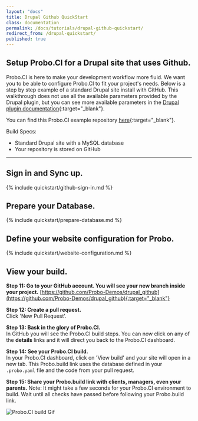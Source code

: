 ```yaml
---
layout: "docs"
title: Drupal Github QuickStart
class: documentation
permalink: /docs/tutorials/drupal-github-quickstart/
redirect_from: /drupal-quickstart/
published: true
---
```




## Setup Probo.CI for a Drupal site that uses Github.
Probo.CI is here to make your development workflow more fluid. We want you to be able to configure Probo.CI to fit your project's needs. Below is a step by step example of a standard Drupal site install with GitHub. This walkthrough does not use all the available parameters provided by the Drupal plugin, but you can see more available parameters in the [Drupal plugin documentation](/docs/plugins/drupal-plugin/ "Drupal plugin Documentation"){:target="_blank"}.

You can find this Probo.CI example repository [here](https://github.com/Probo-Demos/drupal_github){:target="_blank"}.

Build Specs:

* Standard Drupal site with a MySQL database
* Your repository is stored on GitHub

----

## Sign in and Sync up.
{% include quickstart/github-sign-in.md %}

## Prepare your Database.
{% include quickstart/prepare-database.md %}

## Define your website configuration for Probo.
{% include quickstart/website-configuration.md %}

## View your build.
**Step 11: Go to your GitHub account. You will see your new branch inside your project.**
[https://github.com/Probo-Demos/drupal_github](https://github.com/Probo-Demos/drupal_github){:target="_blank"}

**Step 12: Create a pull request.**  
Click 'New Pull Request'.   

**Step 13: Bask in the glory of Probo.CI.**  
In GitHub you will see the Probo.CI build steps. You can now click on any of the **details** links and it will direct you back to the Probo.CI dashboard.

**Step 14: See your Probo.CI build.**  
In your Probo.CI dashboard, click on 'View build' and your site will open in a new tab. This Probo.build link uses the database defined in your `.probo.yaml` file and the code from your pull request.

**Step 15: Share your Probo.build link with clients, managers, even your parents.**
Note: It might take a few seconds for your Probo.CI environment to build. Wait until all checks have passed before following your Probo.build link.  


<img src="/assets/probo-build.gif" alt="Probo.CI build Gif" class="docs-gif">
